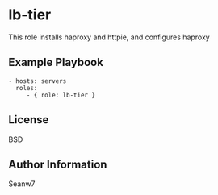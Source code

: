 lb-tier
=========

This role installs haproxy and httpie, and configures haproxy

Example Playbook
----------------

    - hosts: servers
      roles:
         - { role: lb-tier }

License
-------

BSD

Author Information
------------------

Seanw7
